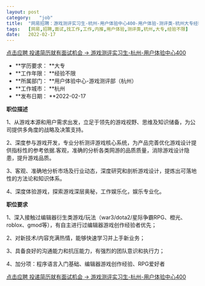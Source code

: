 ```yaml
---
layout:	post
category:	"job"
title:	"网易招聘：游戏测评实习生-杭州-用户体验中心400-用户体验-测评类-杭州大专经验不限"
tags:	[网易,招聘,面试,找工作,工作,内推,用户体验,测评类,杭州,大专,经验不限]
date:	2022-02-17
---
```


[点击应聘 投递简历就有面试机会 ->  游戏测评实习生-杭州-用户体验中心400](http://mobile.bole.netease.com/bole/boleDetail?id=35545&employeeId=346f03c3cda5f04c&key=all)



- **学历要求： **大专
- **工作年限： **经验不限
- **所属部门： **用户体验中心-游戏测评部（杭州）
- **工作城市： **杭州
- **发布日期： **2022-02-17



**职位描述**

1、从游戏本源和用户需求出发，立足于领先的游戏视野、思维及知识储备，为公司提供多角度的战略及决策支持。

2、深度参与游戏开发，专业分析测评游戏核心系统，为产品完善优化游戏设计提供指标性的参考依据.客观，准确的分析各类网游的品质质量，消除游戏设计隐患，提升游戏品质。

3、客观、准确地分析市场及行业动态，深度研究和剖析游戏设计，提炼出可落地性的方法论和知识体系。

4、深度体验游戏，探索游戏深层奥秘，工作娱乐化，娱乐专业化。



**职位要求**

1、深入接触过编辑器衍生类游戏/玩法（war3/dota2/星际争霸RPG、橙光、roblox、gmod等），有自主进行过编辑器游戏创作经验者优先；

2、对新技术/内容充满热情，能够快速学习并上手新业务；

3、具备良好的沟通能力和抗压能力，有强烈的团队意识和执行力；

4、加分项：程序语言入门基础、编辑器游戏创作经验、RPG爱好者



[点击应聘 投递简历就有面试机会 ->  游戏测评实习生-杭州-用户体验中心400](http://mobile.bole.netease.com/bole/boleDetail?id=35545&employeeId=346f03c3cda5f04c&key=all)